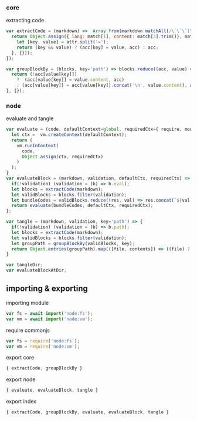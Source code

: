 ### core 
extracting code
```js context=core
var extractCode = (markdown) =>  Array.from(markdown.matchAll(/\`\`\`(\w+)((?:\s+\w+=[\w./-]+)*)\s*([\s\S]*?)\`\`\`/g), match => {
  return Object.assign({ lang: match[1], content: match[3].trim()}, match[2].trim().split(/\s+/).reduce((acc, attr)=>{
    let [key, value] = attr.split('=');
    return (key && value) ? (acc[key] = value, acc) : acc;
  }, {}));
});

var groupBlockBy = (blocks, key='path') => blocks.reduce((acc, value) =>{
  return (!acc[value[key]])
    ?  (acc[value[key]] = value.content, acc)
    : (acc[value[key]] = acc[value[key]].concat('\n', value.content), acc);  
}, {});
```

### node 
evaluate and tangle
```js context=node
var evaluate = (code, defaultContext=global, requiredCtx={ require, module, console, setTimeout, setInterval }) => {
  let ctx =  vm.createContext(defaultContext);
  return (
    vm.runInContext(
      code,
      Object.assign(ctx, requiredCtx)
    )
  );
}
var evaluateBlock = (markdown, validation, defaultCtx, requiredCtx) => {
  if(!validation) (validation = (b) => b.eval);
  let blocks = extractCode(markdown);
  let validBlocks = blocks.filter(validation);
  let bundleCodes = validBlocks.reduce((res, val) => res.concat(`${val.content}\n`), '');
  return evaluate(bundleCodes, defaultCtx, requiredCtx);
};

var tangle = (markdown, validation, key='path') => {
  if(!validation) (validation = (b) => b.path);
  let blocks = extractCode(markdown);
  let validBlocks = blocks.filter(validation);
  let groupPath = groupBlockBy(validBlocks, key);
  return Object.entries(groupPath).map(([file, contents]) => ((file) ? fs.writeFileSync(file, contents, { flag: 'w+'}) : file, file));
}

var tangleDir;
var evaluateBlockAtDir;
```

## importing & exporting   
importing module   
```js context=deps type=module
var fs = await import('node:fs');
var vm = await import('node:vm');
```
require commonjs   
```js context=deps type=commonjs
var fs = require('node:fs');
var vm = require('node:vm');
```
export core   
```js context=export type=core
{ extractCode, groupBlockBy }
```
export node  
```js context=export type=node
{ evaluate, evaluateBlock, tangle }
```
export index
```js context=export type=index
{ extractCode, groupBlockBy, evaluate, evaluateBlock, tangle }
```
